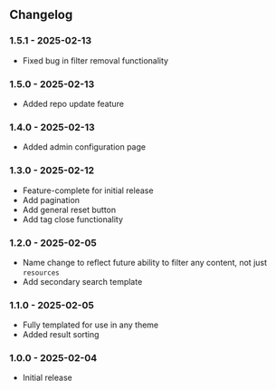 ## Changelog
### 1.5.1 - 2025-02-13
- Fixed bug in filter removal functionality

### 1.5.0 - 2025-02-13
- Added repo update feature

### 1.4.0 - 2025-02-13
- Added admin configuration page

### 1.3.0 - 2025-02-12
- Feature-complete for initial release
- Add pagination
- Add general reset button
- Add tag close functionality

### 1.2.0 - 2025-02-05
- Name change to reflect future ability to filter any content, not just `resources`
- Add secondary search template

### 1.1.0 - 2025-02-05
- Fully templated for use in any theme
- Added result sorting

### 1.0.0 - 2025-02-04
- Initial release
